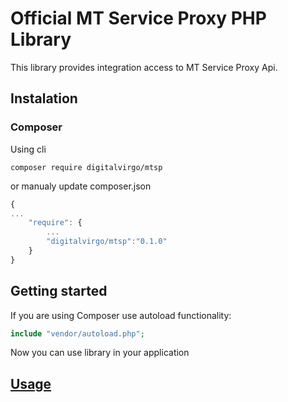 # Official MT Service Proxy PHP Library

This library provides integration access to MT Service Proxy Api.


## Instalation
### Composer 
Using cli
```
composer require digitalvirgo/mtsp
```      

or manualy update composer.json
```javascript
{
...
    "require": {
        ...
        "digitalvirgo/mtsp":"0.1.0"
    }
}
```

## Getting started
If you are using Composer use autoload functionality:
```php
include "vendor/autoload.php";
```

Now you can use library in your application

## [Usage](docs/)